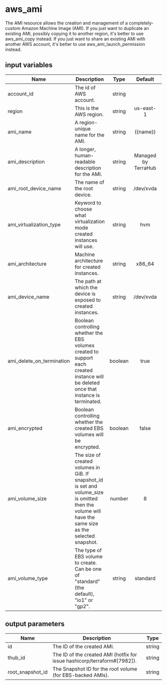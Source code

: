 # aws_ami

The AMI resource allows the creation and management of a completely-custom Amazon Machine Image (AMI).
If you just want to duplicate an existing AMI, possibly copying it to another region, it's better to use aws_ami_copy instead.
If you just want to share an existing AMI with another AWS account, it's better to use aws_ami_launch_permission instead.

## input variables

| Name | Description | Type | Default | Required |
|------|-------------|:----:|:-----:|:-----:|
|account_id|The id of AWS account.|string||Yes|
|region|This is the AWS region.|string|us-east-1|Yes|
|ami_name|A region-unique name for the AMI.|string|{{name}}|No|
|ami_description|A longer, human-readable description for the AMI.|string|Managed by TerraHub|No|
|ami_root_device_name|The name of the root device.|string|/dev/xvda|No|
|ami_virtualization_type|Keyword to choose what virtualization mode created instances will use.|string|hvm|No|
|ami_architecture|Machine architecture for created instances.|string|x86_64|No|
|ami_device_name|The path at which the device is exposed to created instances.|string|/dev/xvda|No|
|ami_delete_on_termination|Boolean controlling whether the EBS volumes created to support each created instance will be deleted once that instance is terminated.|boolean|true|No|
|ami_encrypted|Boolean controlling whether the created EBS volumes will be encrypted.|boolean|false|No|
|ami_volume_size|The size of created volumes in GiB. If snapshot_id is set and volume_size is omitted then the volume will have the same size as the selected snapshot.|number|8|No|
|ami_volume_type|The type of EBS volume to create. Can be one of "standard" (the default), "io1" or "gp2".|string|standard|No|

## output parameters

| Name | Description | Type |
|------|-------------|:----:|
|id|The ID of the created AMI.|string|
|thub_id|The ID of the created AMI (hotfix for issue hashicorp/terraform#[7982]).|string|
|root_snapshot_id|The Snapshot ID for the root volume (for EBS-backed AMIs).|string|

